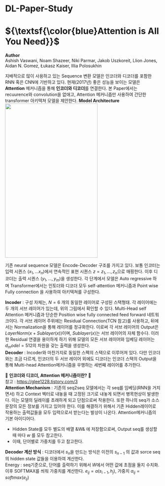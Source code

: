 # DL-Paper-Study

# ${\textsf{\color{blue}Attention is All You Need}}$

**Author**   
Ashish Vaswani, Noam Shazeer, Niki Parmar, Jakob Uszkoreit, Llion Jones, Aidan N. Gomez, Łukasz Kaiser, Illia Polosukhin  

지배적으로 많이 사용하고 있는 Sequence 변환 모델은 인코더와 디코더를 포함한 RNN 혹은 CNN에 기반하고 있다. 현재(2017년) 좋은 성능을 보이는 모델은 **Attention** 메커니즘을 통해 **인코더와 디코더**를 연결한다. 본 Paper에서는 recuurence와 convolution을 없애고, Attention 메커니즘만 사용하여 간단한 transformer 아키텍쳐 모델을 제안한다. 
**Model Architecture**  
<img src="https://github.com/user-attachments/assets/e6953b5e-696c-47ee-b4be-af844c1ec5ec" width="300" height="500"/>

기존 neural sequence 모델은 Encode-Decoder 구조를 가지고 있다. 보통 인코터는 입력 시퀀스 $(x_1, ... x_n)$에서 연속적인 표현 시퀀스 $z=z_1, ... , z_n$으로 매핑한다. 이후 디코더는 출력 시퀀스 $(y_1, ... , y_m)$을 생성한다. 각 단계에서 모델은 Auto regressive 하며 Transformer에서는 인토더와 디코더 모두 self-attention 메커니즘과 Point wise Fully connection 을 사용하여 아키텍쳐를 구성한다.   


**Incoder** : 구성 자체는, $N=6$ 개의 동일한 레이어로 구성된 스택형태. 각 레이어에는 두 개의 서브 레이어가 있는데, 위의 그림에서 확인할 수 있다. Multi-Head self Attention 메커니즘과 단순한 Position wise fully connected feed forward 네트워크이다. 각 서브 레이어 주위에는 Residual Connection(TCN 참고)를 사용하고, 뒤에서는 Normalization을 통해 레이어를 정규화한다. 이로써 각 서브 레이어의 Output은 $LayerNorm(x+Sublayer(x))$이며, $Sublayer(x)$는 서브 레이어의 자체 함수다. 이러한 Residual 연결을 용이하게 하기 위해 모델의 모든 서브 레이어와 임베딩 레이어는 $d_model = 512$의 차원을 갖는 출력을 생성한다.   
**Decoder** : Incoder와 마찬가지로 동일한 스펙의 스택으로 이루어져 있다. 다만 인코더와는 조금 다르게, 인코더의 두 서브 레이어 외에도 디코더는 인코더 스택의 Output을 통해 Multi-head Attention메커니즘을 우행하는 세번째 레이어를 추가한다. 

🤑 **인코더와 디코더, Attention 메커니즘이란?** 🤑  
참고 : https://glee1228.tistory.com/3  
**Attention Mechanism** : 기존의 seq2seq 모델에서는 각 seq를 임베딩(RNN을 거치면서) 하고 Context 벡터로 내놓을 때 고정된 크기로 내놓게 되면서 병목현상이 발생한다. 이는 모델의 딜레이를 초래하게 되고 단점으로써 작용한다. 또한 하나의 seq가 소스 문장의 모든 정보를 가지고 있어야 한다. 이를 해결하기 위해서 기존 Hidden레이어로 작용하는 출력값들을 모두 입력으로서 받는다는 발상이 나온다. Attention메커니즘의 기본 아이디어다.   
- Hidden State를 모두 별도의 배열 &W& 에 저장함으로써, Output seq를 생성할 때 마다 $w$ 를 모두 참고한다.
- 이때, 단어별로 가중치를 두고 참고한다.


**Decoder 계산 방식** : 디코더에서 $s_n$을 만드는 방식은 이전의 $s_{n-1}$ 의 값과 sorce seq의 hidden state 값들을 이용하여 계산한다.   
Energy : seq기준으로, 단어를 출력하기 위해서 $W$에서 어떤 값에 초점을 둘지 수치화. 이후  SOFTMAX를 씌워 가중치를 계산한다. 
$e_{ij}=a(s_{i-1},h_j)$, 가중치 $\alpha_{ij} = softmax(e_{ij})$



